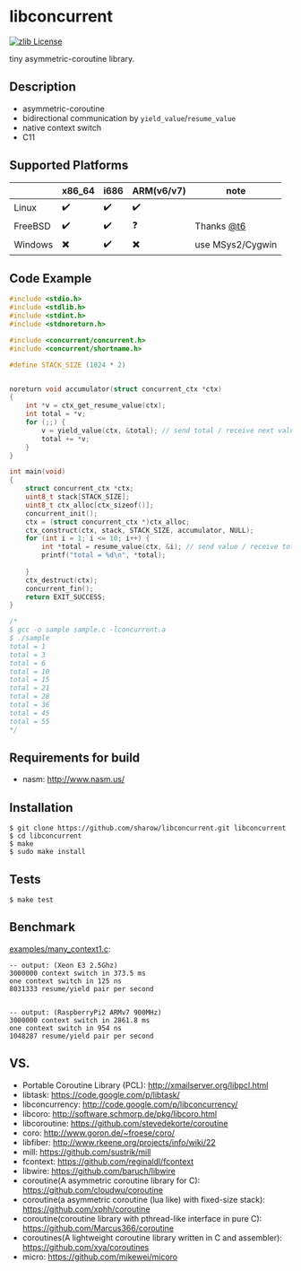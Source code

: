 libconcurrent
=============
[![zlib License](http://img.shields.io/badge/license-zlib-orange.svg?style=flat-square)](https://github.com/sharow/libconcurrent/blob/master/LICENSE)


tiny asymmetric-coroutine library.

## Description
+ asymmetric-coroutine
+ bidirectional communication by `yield_value`/`resume_value`
+ native context switch
+ C11

## Supported Platforms
|         | x86_64                   | i686               | ARM(v6/v7)               | note             |
|---------|--------------------------|--------------------|--------------------------|------------------|
| Linux   | :heavy_check_mark:       | :heavy_check_mark: | :heavy_check_mark:       |                  |
| FreeBSD | :heavy_check_mark:       | :heavy_check_mark: | :question:               |Thanks [@t6](https://github.com/t6)|
| Windows | :heavy_multiplication_x: | :heavy_check_mark: | :heavy_multiplication_x: | use MSys2/Cygwin |

## Code Example

```c
#include <stdio.h>
#include <stdlib.h>
#include <stdint.h>
#include <stdnoreturn.h>

#include <concurrent/concurrent.h>
#include <concurrent/shortname.h>

#define STACK_SIZE (1024 * 2)


noreturn void accumulator(struct concurrent_ctx *ctx)
{
    int *v = ctx_get_resume_value(ctx);
    int total = *v;
    for (;;) {
        v = yield_value(ctx, &total); // send total / receive next value
        total += *v;
    }
}

int main(void)
{
    struct concurrent_ctx *ctx;
    uint8_t stack[STACK_SIZE];
    uint8_t ctx_alloc[ctx_sizeof()];
    concurrent_init();
    ctx = (struct concurrent_ctx *)ctx_alloc;
    ctx_construct(ctx, stack, STACK_SIZE, accumulator, NULL);
    for (int i = 1; i <= 10; i++) {
        int *total = resume_value(ctx, &i); // send value / receive total
        printf("total = %d\n", *total);
        
    }
    ctx_destruct(ctx);
    concurrent_fin();
    return EXIT_SUCCESS;
}

/*
$ gcc -o sample sample.c -lconcurrent.a
$ ./sample
total = 1
total = 3
total = 6
total = 10
total = 15
total = 21
total = 28
total = 36
total = 45
total = 55
*/
```

## Requirements for build
- nasm: http://www.nasm.us/


## Installation
```
$ git clone https://github.com/sharow/libconcurrent.git libconcurrent
$ cd libconcurrent
$ make
$ sudo make install

```

## Tests
```
$ make test

```

## Benchmark

[examples/many_context1.c](https://github.com/sharow/libconcurrent/blob/master/examples/many_context1.c):

```
-- output: (Xeon E3 2.5Ghz)
3000000 context switch in 373.5 ms
one context switch in 125 ns
8031333 resume/yield pair per second


-- output: (RaspberryPi2 ARMv7 900MHz)
3000000 context switch in 2861.8 ms
one context switch in 954 ns
1048287 resume/yield pair per second
```


## VS. 
+ Portable Coroutine Library (PCL): http://xmailserver.org/libpcl.html
+ libtask: https://code.google.com/p/libtask/
+ libconcurrency: http://code.google.com/p/libconcurrency/
+ libcoro: http://software.schmorp.de/pkg/libcoro.html
+ libcoroutine: https://github.com/stevedekorte/coroutine
+ coro: http://www.goron.de/~froese/coro/
+ libfiber: http://www.rkeene.org/projects/info/wiki/22
+ mill: https://github.com/sustrik/mill
+ fcontext: https://github.com/reginaldl/fcontext
+ libwire: https://github.com/baruch/libwire
+ coroutine(A asymmetric coroutine library for C): https://github.com/cloudwu/coroutine
+ coroutine(a asymmetric coroutine (lua like) with fixed-size stack): https://github.com/xphh/coroutine
+ coroutine(coroutine library with pthread-like interface in pure C): https://github.com/Marcus366/coroutine
+ coroutines(A lightweight coroutine library written in C and assembler): https://github.com/xya/coroutines
+ micro: https://github.com/mikewei/micoro
